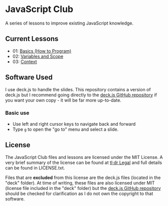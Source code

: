# JavaScript Club

A series of lessons to improve existing JavaScript knowledge.

## Current Lessons

- 01: [Basics (How to Program)](https://james-jlo-long.github.io/JavaScript-Club/01%20Basics/)
- 02: [Variables and Scope](https://james-jlo-long.github.io/JavaScript-Club/02%20Scope/)
- 03: [Context](https://james-jlo-long.github.io/JavaScript-Club/03%20Context/)

## Software Used

I use deck.js to handle the slides. This repository contains a version of
deck.js but I recommend going directly to the [deck.js GitHub
repository](https://github.com/imakewebthings/deck.js/) if you want your own
copy - it will be far more up-to-date.

### Basic use

- Use left and right cursor keys to navigate back and forward
- Type `g` to open the "go to" menu and select a slide.

## License

The JavaScript Club files and lessons are licensed under the MIT License.
A very brief summary of the license can be found at [tl;dr
Legal](https://tldrlegal.com/license/mit-license) and full details can be found
in LICENSE.txt.

Files that are **excluded** from this license are the deck.js files (located in
the "deck" folder). At time of writing, these files are also licensed under MIT
(license file included in the "deck" folder) but the [deck.js GitHub
repository](https://github.com/imakewebthings/deck.js/) should be checked for
clarification as I do not own the copyright to that software.
